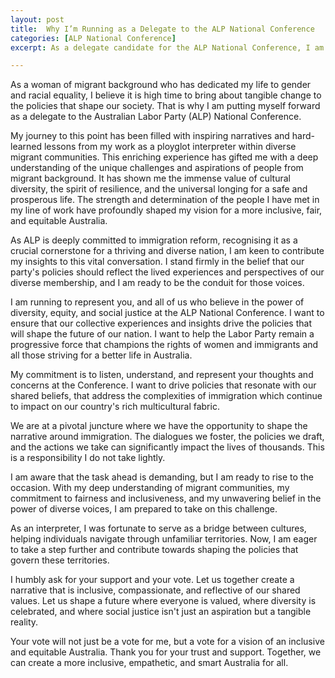 ```yaml
---
layout: post
title:  Why I’m Running as a Delegate to the ALP National Conference
categories: [ALP National Conference]
excerpt: As a delegate candidate for the ALP National Conference, I am dedicated to advancing gender and racial equality. With insights gained from working with diverse migrant communities, I aim to shape inclusive policies and contribute to immigration reform. To learn more about my vision and how you can support this cause, visit my campaign website. Together, let's create an inclusive future for all.

---
```


As a woman of migrant background who has dedicated my life to gender and racial equality, I believe it is high time to bring about tangible change to the policies that shape our society. That is why I am putting myself forward as a delegate to the Australian Labor Party (ALP) National Conference.

My journey to this point has been filled with inspiring narratives and hard-learned lessons from my work as a ployglot interpreter within diverse migrant communities. This enriching experience has gifted me with a deep understanding of the unique challenges and aspirations of people from migrant background. It has shown me the immense value of cultural diversity, the spirit of resilience, and the universal longing for a safe and prosperous life. The strength and determination of the people I have met in my line of work have profoundly shaped my vision for a more inclusive, fair, and equitable Australia.

As ALP is deeply committed to immigration reform, recognising it as a crucial cornerstone for a thriving and diverse nation, I am keen to contribute my insights to this vital conversation. I stand firmly in the belief that our party's policies should reflect the lived experiences and perspectives of our diverse membership, and I am ready to be the conduit for those voices. 

I am running to represent you, and all of us who believe in the power of diversity, equity, and social justice at the ALP National Conference. I want to ensure that our collective experiences and insights drive the policies that will shape the future of our nation. I want to help the Labor Party remain a progressive force that champions the rights of women and immigrants and all those striving for a better life in Australia.

My commitment is to listen, understand, and represent your thoughts and concerns at the Conference. I want to drive policies that resonate with our shared beliefs, that address the complexities of immigration which continue to impact on our country's rich multicultural fabric. 

We are at a pivotal juncture where we have the opportunity to shape the narrative around immigration. The dialogues we foster, the policies we draft, and the actions we take can significantly impact the lives of thousands. This is a responsibility I do not take lightly. 

I am aware that the task ahead is demanding, but I am ready to rise to the occasion. With my deep understanding of migrant communities, my commitment to fairness and inclusiveness, and my unwavering belief in the power of diverse voices, I am prepared to take on this challenge. 

As an interpreter, I was fortunate to serve as a bridge between cultures, helping individuals navigate through unfamiliar territories. Now, I am eager to take a step further and contribute towards shaping the policies that govern these territories. 

I humbly ask for your support and your vote. Let us together create a narrative that is inclusive, compassionate, and reflective of our shared values. Let us shape a future where everyone is valued, where diversity is celebrated, and where social justice isn't just an aspiration but a tangible reality. 

Your vote will not just be a vote for me, but a vote for a vision of an inclusive and equitable Australia. Thank you for your trust and support. Together, we can create a more inclusive, empathetic, and smart Australia for all.